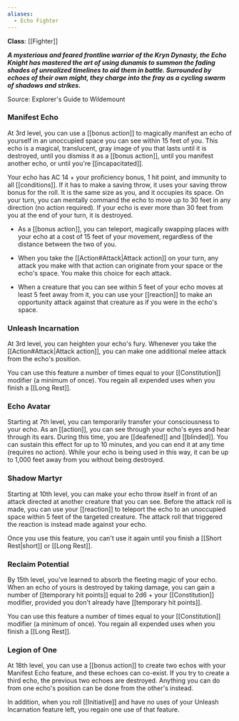 ```yaml
---
aliases:
  - Echo Fighter
---
```

**Class**: [[Fighter]] 

**_A mysterious and feared frontline warrior of the Kryn Dynasty, the Echo Knight has mastered the art of using dunamis to summon the fading shades of unrealized timelines to aid them in battle. Surrounded by echoes of their own might, they charge into the fray as a cycling swarm of shadows and strikes._**

Source: Explorer's Guide to Wildemount

### Manifest Echo

At 3rd level, you can use a [[bonus action]] to magically manifest an echo of yourself in an unoccupied space you can see within 15 feet of you. This echo is a magical, translucent, gray image of you that lasts until it is destroyed, until you dismiss it as a [[bonus action]], until you manifest another echo, or until you're [[incapacitated]].

Your echo has AC 14 + your proficiency bonus, 1 hit point, and immunity to all [[conditions]]. If it has to make a saving throw, it uses your saving throw bonus for the roll. It is the same size as you, and it occupies its space. On your turn, you can mentally command the echo to move up to 30 feet in any direction (no action required). If your echo is ever more than 30 feet from you at the end of your turn, it is destroyed.

- As a [[bonus action]], you can teleport, magically swapping places with your echo at a cost of 15 feet of your movement, regardless of the distance between the two of you.

- When you take the [[Action#Attack|Attack action]] on your turn, any attack you make with that action can originate from your space or the echo's space. You make this choice for each attack.

- When a creature that you can see within 5 feet of your echo moves at least 5 feet away from it, you can use your [[reaction]] to make an opportunity attack against that creature as if you were in the echo's space.

### Unleash Incarnation

At 3rd level, you can heighten your echo's fury. Whenever you take the [[Action#Attack|Attack action]], you can make one additional melee attack from the echo's position.

You can use this feature a number of times equal to your [[Constitution]] modifier (a minimum of once). You regain all expended uses when you finish a [[Long Rest]].

### Echo Avatar

Starting at 7th level, you can temporarily transfer your consciousness to your echo. As an [[action]], you can see through your echo's eyes and hear through its ears. During this time, you are [[deafened]] and [[blinded]]. You can sustain this effect for up to 10 minutes, and you can end it at any time (requires no action). While your echo is being used in this way, it can be up to 1,000 feet away from you without being destroyed.

### Shadow Martyr

Starting at 10th level, you can make your echo throw itself in front of an attack directed at another creature that you can see. Before the attack roll is made, you can use your [[reaction]] to teleport the echo to an unoccupied space within 5 feet of the targeted creature. The attack roll that triggered the reaction is instead made against your echo.

Once you use this feature, you can't use it again until you finish a [[Short Rest|short]] or [[Long Rest]].

### Reclaim Potential

By 15th level, you've learned to absorb the fleeting magic of your echo. When an echo of yours is destroyed by taking damage, you can gain a number of [[temporary hit points]] equal to 2d6 + your [[Constitution]] modifier, provided you don't already have [[temporary hit points]].

You can use this feature a number of times equal to your [[Constitution]] modifier (a minimum of once). You regain all expended uses when you finish a [[Long Rest]].

### Legion of One

At 18th level, you can use a [[bonus action]] to create two echos with your Manifest Echo feature, and these echoes can co-exist. If you try to create a third echo, the previous two echoes are destroyed. Anything you can do from one echo's position can be done from the other's instead.

In addition, when you roll [[Initiative]] and have no uses of your Unleash Incarnation feature left, you regain one use of that feature.